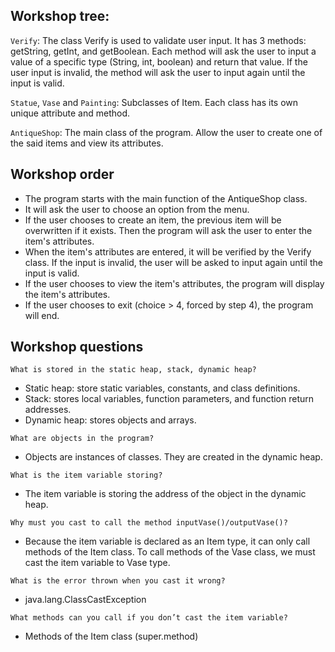 ## Workshop tree: 

`Verify`:
The class Verify is used to validate user input. It has 3 methods: getString, getInt, and getBoolean. Each method will ask the user to input a value of a specific type (String, int, boolean) and return that value. If the user input is invalid, the method will ask the user to input again until the input is valid.

`Statue`, `Vase` and `Painting`:
Subclasses of Item. Each class has its own unique attribute and method.

`AntiqueShop`:
The main class of the program. Allow the user to create one of the said items and view its attributes.


## Workshop order

- The program starts with the main function of the AntiqueShop class.
- It will ask the user to choose an option from the menu.
- If the user chooses to create an item, the previous item will be overwritten if it exists. Then the program will ask the user to enter the item's attributes.
- When the item's attributes are entered, it will be verified by the Verify class. If the input is invalid, the user will be asked to input again until the input is valid.
- If the user chooses to view the item's attributes, the program will display the item's attributes.
- If the user chooses to exit (choice > 4, forced by step 4), the program will end.


## Workshop questions
`What is stored in the static heap, stack, dynamic heap?`
- Static heap: store static variables, constants, and class definitions.
- Stack: stores local variables, function parameters, and function return addresses.
- Dynamic heap: stores objects and arrays.

`What are objects in the program?`
- Objects are instances of classes. They are created in the dynamic heap.

`What is the item variable storing?`
- The item variable is storing the address of the object in the dynamic heap.

`Why must you cast to call the method inputVase()/outputVase()?`
- Because the item variable is declared as an Item type, it can only call methods of the Item class. To call methods of the Vase class, we must cast the item variable to Vase type.

`What is the error thrown when you cast it wrong?`
- java.lang.ClassCastException

`What methods can you call if you don’t cast the item variable?`
- Methods of the Item class (super.method)
